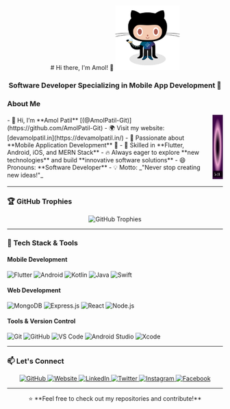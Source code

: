 

<div align="center">
  # Hi there, I'm Amol! 👋  
  <img src="./images/2.png" width="150" height="150" alt="Amol's Profile Image">
  <h3>Software Developer Specializing in Mobile App Development 🚀</h3>
</div>

### About Me  
<div style="display: flex; align-items: center; gap: 20px;">
  <div>
    - 👋 Hi, I’m **Amol Patil** [(@AmolPatil-Git)](https://github.com/AmolPatil-Git)  
    - 🌍 Visit my website: [devamolpatil.in](https://devamolpatil.in/)  
    - 👀 Passionate about **Mobile Application Development** 📱  
    - 🎯 Skilled in **Flutter, Android, iOS, and MERN Stack**  
    - 🔥 Always eager to explore **new technologies** and build **innovative software solutions**  
    - 😄 Pronouns: **Software Developer**  
    - 💡 Motto: _"Never stop creating new ideas!"_  
  </div>
  <div>
    <img src="./images/amol.gif" width="150" height="150" alt="Amol's Coding GIF">
  </div>
</div>

---

### 🏆 GitHub Trophies  
<div align="center">
  <img src="https://github-profile-trophy.vercel.app/?username=AmolPatil-Git&theme=onedark&margin-w=15&margin-h=15&no-frame=true" alt="GitHub Trophies">
</div>

---

### 🚀 Tech Stack & Tools  
#### Mobile Development  
![Flutter](https://img.shields.io/badge/Flutter-02569B?style=flat&logo=flutter&logoColor=white)
![Android](https://img.shields.io/badge/Android-3DDC84?style=flat&logo=android&logoColor=white)
![Kotlin](https://img.shields.io/badge/Kotlin-0095D5?style=flat&logo=kotlin&logoColor=white)
![Java](https://img.shields.io/badge/Java-007396?style=flat&logo=java&logoColor=white)
![Swift](https://img.shields.io/badge/Swift-FA7343?style=flat&logo=swift&logoColor=white)

#### Web Development  
![MongoDB](https://img.shields.io/badge/MongoDB-47A248?style=flat&logo=mongodb&logoColor=white)
![Express.js](https://img.shields.io/badge/Express.js-000000?style=flat&logo=express&logoColor=white)
![React](https://img.shields.io/badge/React-61DAFB?style=flat&logo=react&logoColor=black)
![Node.js](https://img.shields.io/badge/Node.js-339933?style=flat&logo=node.js&logoColor=white)

#### Tools & Version Control  
![Git](https://img.shields.io/badge/Git-F05032?style=flat&logo=git&logoColor=white)
![GitHub](https://img.shields.io/badge/GitHub-181717?style=flat&logo=github&logoColor=white)
![VS Code](https://img.shields.io/badge/VS_Code-007ACC?style=flat&logo=visual-studio-code&logoColor=white)
![Android Studio](https://img.shields.io/badge/Android_Studio-3DDC84?style=flat&logo=android-studio&logoColor=white)
![Xcode](https://img.shields.io/badge/Xcode-147EFB?style=flat&logo=xcode&logoColor=white)

---

### 📫 Let's Connect  
<div align="center">
  <a href="https://github.com/AmolPatil-Git">
    <img src="https://img.shields.io/badge/GitHub-@AmolPatil--Git-181717?style=flat&logo=github" alt="GitHub">
  </a>
  <a href="https://devamolpatil.in/">
    <img src="https://img.shields.io/badge/Website-Visit%20Now-orange?style=flat&logo=google-chrome" alt="Website">
  </a>
  <a href="https://www.linkedin.com/in/amol-patil-372641165/">
    <img src="https://img.shields.io/badge/LinkedIn-Amol%20Patil-blue?style=flat&logo=linkedin" alt="LinkedIn">
  </a>
  <a href="https://x.com/amol1781994">
    <img src="https://img.shields.io/badge/Twitter-@amol1781994-1DA1F2?style=flat&logo=twitter" alt="Twitter">
  </a>
  <a href="https://www.instagram.com/amol1781994/">
    <img src="https://img.shields.io/badge/Instagram-@amol1781994-E4405F?style=flat&logo=instagram" alt="Instagram">
  </a>
  <a href="https://www.facebook.com/profile.php?id=100008380546793">
    <img src="https://img.shields.io/badge/Facebook-Amol%20Patil-1877F2?style=flat&logo=facebook" alt="Facebook">
  </a>
</div>

---

<div align="center">
  ⭐ **Feel free to check out my repositories and contribute!**  
</div>

